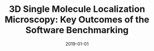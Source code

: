 ---
title: "3D Single Molecule Localization Microscopy: Key Outcomes of the Software Benchmarking"
collection: publications
permalink: /publication/2019-01-01-3D-Single-Molecule-Localization-Microscopy-Key-Outcomes-of-the-Software-Benchmarking
category: 'abstract'
date: 2019-01-01
venue: 'Proceedings of the Sixteenth IEEE International Symposium on Biomedical Imaging: From Nano to Macro (ISBI&#39;19)'
citation: ' D. Sage,  Pham T.-a.,  M. Unser, &quot;3D Single Molecule Localization Microscopy: Key Outcomes of the Software Benchmarking.&quot; <i>Proceedings of the Sixteenth IEEE International Symposium on Biomedical Imaging: From Nano to Macro (ISBI&amp;#39;19)</i>, 610, April 8-11, 2019.'
---